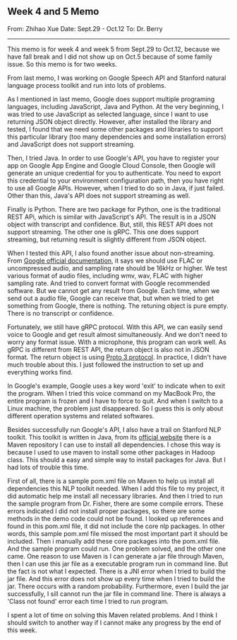 ## Week 4 and 5 Memo
From: Zhihao Xue
Date: Sept.29 - Oct.12 
To: Dr. Berry

----

This memo is for week 4 and week 5 from Sept.29 to Oct.12, because we have fall break and I did not show up on Oct.5 because of some family issue. So this memo is for two weeks. 

From last memo, I was working on Google Speech API and Stanford natural language process toolkit and run into lots of problems. 

As I mentioned in last memo, Google does support multiple programing languages, including JavaScript, Java and Python. At the very beginning, I was tried to use JavaScript as selected language, since I want to use returning JSON object directly. However, after installed the library and tested, I found that we need some other packages and libraries to support this particular library (too many dependencies and some installation errors) and JavaScript does not support streaming. 

Then, I tried Java. In order to use Google's API, you have to register your app on Google App Engine and Google Cloud Console, then Google will generate an unique credential for you to authenticate. You need to export this credential to your environment configuration path, then you have right to use all Google APIs. However, when I tried to do so in Java, if just failed. Other than this, Java's API does not support streaming as well. 

Finally is Python. There are two package for Python, one is the traditional REST APi, which is similar with JavaScript's API. The result is in a JSON object with transcript and confidence. But, still, this REST API does not support streaming. The other one is gRPC. This one does support streaming, but returning result is slightly different from JSON object. 

When I tested this API, I also found another issue about non-streaming. From [Google official documentation](https://cloud.google.com/speech/docs/best-practices), it says we should use FLAC or uncompressed audio, and sampling rate should be 16kHz or higher. We test various format of audio files, including wmv, wav, FLAC with higher sampling rate. And tried to convert format with Google recommended software. But we cannot get any result from Google. Each time, when we send out a audio file, Google can receive that, but when we tried to get something from Google, there is nothing. The retuning object is pure empty. There is no transcript or confidence. 

Fortunately, we still have gRPC protocol. With this API, we can easily send voice to Google and get result almost simultaneously. And we don't need to worry any format issue. With a microphone, this program can work well. As gRPC is different from REST API, the return object is also not in JSON format. The return object is using [Proto 3 protocol](https://developers.google.com/protocol-buffers/docs/proto3). In practice, I didn't have much trouble about this. I just followed the instruction to set up and everything works find. 

In Google's example, Google uses a key word 'exit' to indicate when to exit the program. When I tried this voice command on my MacBook Pro, the entire program is frozen and I have to force to quit. And when I switch to a Linux machine, the problem just disappeared. So I guess this is only about different operation systems and related softwares. 

Besides successfully run Google's API, I also have a trail on Stanford NLP toolkit. This toolkit is written in Java, from its [official website](http://stanfordnlp.github.io/CoreNLP/download.html) there is a Maven repository I can use to install all dependencies. I chose this way is because I used to use maven to install some other packages in Hadoop class. This should a easy and simple way to install packages for Java. But I had lots of trouble this time. 

First of all, there is a sample pom.xml file on Maven to help us install all dependencies this NLP toolkit needed. When I add this file to my project, it did automatic help me install all necessary libraries. And then I tried to run the sample program from Dr. Fisher, there are some compile errors. These errors indicated I did not install proper packages, so there are some methods in the demo code could not be found. 
I looked up references and found in this pom.xml file, it did not include the core nlp packages. In other words, this sample pom.xml file missed the most important part it should be included. Then i manually add these core packages into the pom.xml file. And the sample program could run. 
One problem solved, and the other one came. One reason to use Maven is I can generate a jar file through Maven, then I can use this jar file as a executable program run in command line. But the fact is not what I expected. There is a JNI error when I tried to build the jar file. And this error does not show up every time when I tried to build the jar. There occurs with a random probability. Furthermore, even I build the jar successfully, I sill cannot run the jar file in command line. There is always a 'Class not found' error each time I tried to run program.

I spent a lot of time on solving this Maven related problems. And I think I should switch to another way if I cannot make any progress by the end of this week. 

